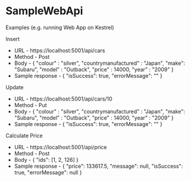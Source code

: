 # SampleWebApi

Examples (e.g. running Web App on Kestrel)

Insert
* URL - https://localhost:5001/api/cars
* Method - Post
* Body - {
	"colour" : "silver",
	"countrymanufactured" : "Japan",
	"make": "Subaru",
	"model" : "Outback",
	"price" : 14000,
	"year" : "2009"
}
* Sample response - {
    "isSuccess": true,
    "errorMessage": ""
}

Update
* URL - https://localhost:5001/api/cars/10
* Method - Put
* Body - {
	"colour" : "silver",
	"countrymanufactured" : "Japan",
	"make": "Subaru",
	"model" : "Outback",
	"price" : 14000,
	"year" : "2009"
}
* Sample response - {
    "isSuccess": true,
    "errorMessage": ""
}

Calculate Price
* URL - https://localhost:5001/api/price
* Method - Post
* Body - {
	"ids": [1, 2, 126]
}
* Sample response - {
    "price": 133617.5,
    "message": null,
    "isSuccess": true,
    "errorMessage": null
}
